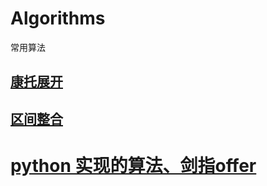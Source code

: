 # Algorithms
常用算法

## [康托展开](https://github.com/Choven-Meng/Algorithms/tree/master/Cantor%20expansion)

## [区间整合](https://github.com/Choven-Meng/Algorithms/tree/master/Interval)



# [python 实现的算法、剑指offer](https://github.com/leeguandong/Interview-code-practice-python/tree/master/%E5%89%91%E6%8C%87offer)

